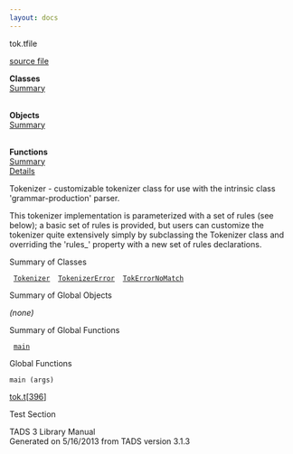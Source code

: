 ```yaml
---
layout: docs
---
```

<span class="title">tok.t</span><span class="type">file</span>

[source file](../source/tok.t.html)

**Classes**  
[Summary](#_ClassSummary_)  
 

**Objects**  
[Summary](#_ObjectSummary_)  
 

**Functions**  
[Summary](#_FunctionSummary_)  
[Details](#_Functions_)

<div class="fdesc">

Tokenizer - customizable tokenizer class for use with the intrinsic
class 'grammar-production' parser.

This tokenizer implementation is parameterized with a set of rules (see
below); a basic set of rules is provided, but users can customize the
tokenizer quite extensively simply by subclassing the Tokenizer class
and overriding the 'rules\_' property with a new set of rules
declarations.

</div>

<span id="_ClassSummary_"></span>

<div class="mjhd">

<span class="hdln">Summary of Classes</span>  

</div>

` `[`Tokenizer`](../object/Tokenizer.html)`  `[`TokenizerError`](../object/TokenizerError.html)`  `[`TokErrorNoMatch`](../object/TokErrorNoMatch.html)`  `
<span id="_ObjectSummary_"></span>

<div class="mjhd">

<span class="hdln">Summary of Global Objects</span>  

</div>

*(none)* <span id="FunctionSummary_"></span>

<div class="mjhd">

<span class="hdln">Summary of Global Functions</span>  

</div>

` `[`main`](#main)`  `

<span id="_Functions_"></span>

<div class="mjhd">

<span class="hdln">Global Functions</span>  

</div>

<span id="main"></span>

`main (args)`

[tok.t](../file/tok.t.html)\[[396](../source/tok.t.html#396)\]

<div class="desc">

Test Section

</div>

<div class="ftr">

TADS 3 Library Manual  
Generated on 5/16/2013 from TADS version 3.1.3

</div>
